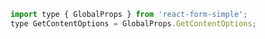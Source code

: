 ```jsx | pure
import type { GlobalProps } from 'react-form-simple';
type GetContentOptions = GlobalProps.GetContentOptions;
```

<br />
